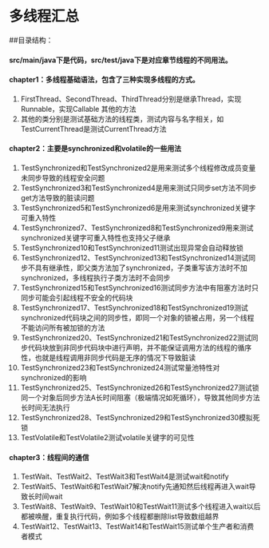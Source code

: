 # 多线程汇总
##目录结构：
#### src/main/java下是代码，src/test/java下是对应章节线程的不同用法。
#### chapter1：多线程基础语法，包含了三种实现多线程的方式。
1. FirstThread、SecondThread、ThirdThread分别是继承Thread，实现Runnable，实现Callable
其他的方法
2. 其他的类分别是测试基础方法的线程类，测试内容与名字相关，如TestCurrentThread是测试CurrentThread方法
#### chapter2：主要是synchronized和volatile的一些用法
1. TestSynchronized和TestSynchronized2是用来测试多个线程修改成员变量未同步导致的线程安全问题
2. TestSynchronized3和TestSynchronized4是用来测试只同步set方法不同步get方法导致的脏读问题
3. TestSynchronized5和TestSynchronized6是用来测试synchronized关键字可重入特性
4. TestSynchronized7、TestSynchronized8和TestSynchronized9用来测试synchronized关键字可重入特性也支持父子继承
5. TestSynchronized10和TestSynchronized11测试出现异常会自动释放锁
6. TestSynchronized12、TestSynchronized13和TestSynchronized14测试同步不具有继承性，即父类方法加了synchronized，子类重写该方法时不加synchronized，多线程执行子类方法时不会同步
7. TestSynchronized15和TestSynchronized16测试同步方法中有阻塞方法时只同步可能会引起线程不安全的代码块
8. TestSynchronized17、TestSynchronized18和TestSynchronized19测试synchronized代码块之间的同步性，即同一个对象的锁被占用，另一个线程不能访问所有被加锁的方法
9. TestSynchronized20、TestSynchronized21和TestSynchronized22测试同步代码块放到非同步代码块中进行声明，并不能保证调用方法的线程的循序性，也就是线程调用非同步代码是无序的情况下导致脏读
10. TestSynchronized23和TestSynchronized24测试常量池特性对synchronized的影响
11. TestSynchronized25、TestSynchronized26和TestSynchronized27测试锁同一个对象后同步方法A长时间阻塞（极端情况如死循环），导致其他同步方法长时间无法执行
12. TestSynchronized28、TestSynchronized29和TestSynchronized30模拟死锁
13. TestVolatile和TestVolatile2测试volatile关键字的可见性
#### chapter3：线程间的通信
1. TestWait、TestWait2、TestWait3和TestWait4是测试wait和notify
2. TestWait5、TestWait6和TestWait7解决notify先通知然后线程再进入wait导致长时间wait
3. TestWait8、TestWait9、TestWait10和TestWait11测试多个线程进入wait以后都被唤醒，重复执行代码，例如多个线程都删除list导致数组越界
4. TestWait12、TestWait13、TestWait14和TestWait15测试单个生产者和消费者模式